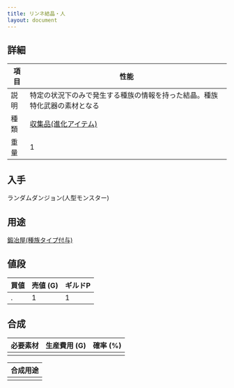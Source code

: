```yaml
---
title: リンネ結晶・人
layout: document
---
```

## 詳細

|項目|性能|
|---|---|
|説明|特定の状況下のみで発生する種族の情報を持った結晶。種族特化武器の素材となる|
|種類|[収集品(進化アイテム)](収集品(進化アイテム))|
|重量|1|

## 入手

ランダムダンジョン(人型モンスター)

## 用途

[鍛冶屋(種族タイプ付与)](鍛冶屋(種族タイプ付与))

## 値段

|買値|売値 (G)|ギルドP|
|---|---|---|
|.|1|1|

## 合成

|必要素材|生産費用 (G)|確率 (%)|
|---|---|---|
||||

|合成用途|
|---|
||
